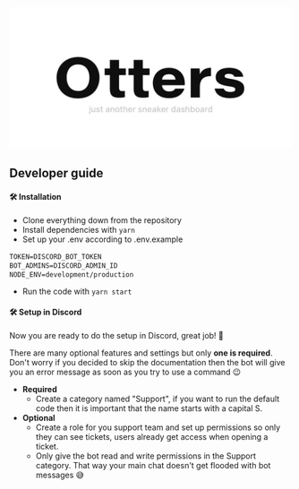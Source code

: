 ![Otters logo](./docs/otters.jpg)

## Developer guide
#### 🛠 Installation
- Clone everything down from the repository
- Install dependencies with `yarn`
- Set up your .env according to .env.example
```.dotenv
TOKEN=DISCORD_BOT_TOKEN
BOT_ADMINS=DISCORD_ADMIN_ID
NODE_ENV=development/production
```
- Run the code with `yarn start`

####  🛠 Setup in Discord
Now you are ready to do the setup in Discord, great job! 🥳

There are many optional features and settings but only **one is required**. Don't worry if you decided to skip the documentation then the bot will give you an error message as soon as you try to use a command 😉
- **Required** 
    - Create a category named "Support", if you want to run the default code then it is important that the name starts with a capital S. 
- **Optional**
    - Create a role for you support team and set up permissions so only they can see tickets, users already get access when opening a ticket.
    - Only give the bot read and write permissions in the Support category. That way your main chat doesn't get flooded with bot messages 😅


